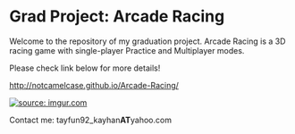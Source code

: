 # Grad Project: Arcade Racing
Welcome to the repository of my graduation project. Arcade Racing is a 3D racing game with single-player Practice and Multiplayer modes.

Please check link below for more details!

http://notcamelcase.github.io/Arcade-Racing/

<a href="http://imgur.com/F07SOBX"><img src="http://i.imgur.com/F07SOBX.jpg?1" title="source: imgur.com" /></a>

Contact me: tayfun92_kayhan<b>AT</b>yahoo.com
